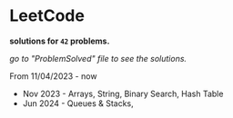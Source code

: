 # LeetCode
**solutions for `42` problems.**  

_go to "ProblemSolved" file to see the solutions._

From 11/04/2023 - now 

* Nov 2023 - Arrays, String, Binary Search, Hash Table
* Jun 2024 - Queues & Stacks, 